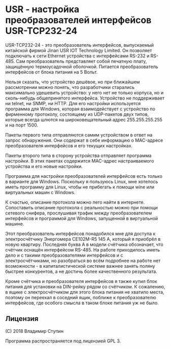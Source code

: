 USR - настройка преобразователей интерфейсов USR-TCP232-24
==========================================================

USR-TCP232-24 - это преобразователь интерфейсов, выпускаемый китайской фирмой Jinan USR IOT Technology Limited. Он позволяет подключать к сети Ethernet устройства с интерфейсами RS-232 и RS-485. Сам преобразователь представляет собой печатную плату, защищённую термоусадочной оболочкой. Питается преобразователь интерфейсов от блока питания на 5 Вольт.

Нельзя сказать, что устройство дешёвое, но при ближайшем рассмотрении можно понять, что разработчики старались максимально удешевить устройство: у него нет не только корпуса, но и сколь-нибудь общепринятого интерфейса. Устройство не поддерживает ни telnet, ни SNMP, ни HTTP. Для его настройки используется программа для Windows, которая взаимодействует с устройство по фирменному протоколу, состоящему из UDP-пакетов двух типов, которые всегда шлются на широковещательный адрес 255.255.255.255 и на порт 1500.

Пакеты первого типа отправляются самим устройством в ответ на запрос обнаружения. Они содержат в себе информацию о MAC-адресе преобразователя интерфейсов и его текущих настройках.

Пакеты второго типа в сторону устройства отправляет программа настройки. В этих пакетах содержится MAC-адрес настраиваемого устройства и его новые настройки.

Программа для настройки преобразователей интерфейсов есть только в варианте для Windows. Поскольку я пользуюсь Linux, мне хотелось иметь программу для Linux, чтобы не прибегать к помощи wine или виртуальных машин с Windows.

К счастью, описание протокола можно лего найти в интернете. Сопоставить описание протокола с реальностью можно при помощи сетевого снифера, прослушивая трафик между преобразователем интерфейсов и программой для Windows, запущенной в виртуальной машине.

Этот преобразователь интерфейсов понадобился мне для доступа к электросчётчику Энергомера CE102M-R5 145 A, который я приобрёл в новую квартиру. Последняя буква A в модели счётчика обозначает, что счётчик оснащён интерфейсом RS-485. На работе приходилось иметь дело и с такими преобразователями интерфейсов и с электросчётчиками, но разобраться во всём подробнее на работе нет возможности - в капиталистической системе важнее занять поляну быстрее конкурентов, а не достичь более качественного результата.

Кроме счётчика и преобразователя интерфейсов я также купил блок питания для установки на DIN-рейку рядом со счётчиком. К сожалению, в ящике с электросчётчиком для этого блока питания не хватило места, поэтому он переехал в соседний ящик, поближе к преобразователю интерфейсов, где особого смысла в таком блоке питания уж не было.

Лицензия
--------

(C) 2018 Владимир Ступин

Программа распространяется под лицензией GPL 3.

